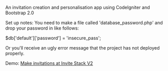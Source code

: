 An invitation creation and personalisation app using CodeIgniter and Bootstrap 2.0

Set up notes:
You need to make a file called 'database_password.php' and drop your password in like follows:

$db['default']['password'] = 'insecure_pass';

Or you'll receive an ugly error message that the project has not deployed properly.

Demo: <a href="http://v2.invitestack.com/">Make invitations at Invite Stack V2</a>